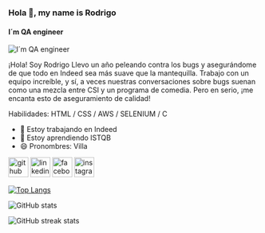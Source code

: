 ### Hola 👋, my name is Rodrigo
#### I´m QA engineer
![I´m QA engineer](https://arturssmirnovs.github.io/github-profile-readme-generator/images/banner.png)

¡Hola! Soy Rodrigo Llevo un año peleando contra los bugs y asegurándome de que todo en Indeed sea más suave que la mantequilla. Trabajo con un equipo increíble, y sí, a veces nuestras conversaciones sobre bugs suenan como una mezcla entre CSI y un programa de comedia. Pero en serio, ¡me encanta esto de aseguramiento de calidad!


Habilidades: HTML / CSS / AWS / SELENIUM / C

- 🔭 Estoy trabajando en Indeed 
- 🌱 Estoy aprendiendo ISTQB 
- 😄 Pronombres: Villa 


[<img src='https://cdn.jsdelivr.net/npm/simple-icons@3.0.1/icons/github.svg' alt='github' height='40'>](https://github.com/Villaffc)  [<img src='https://cdn.jsdelivr.net/npm/simple-icons@3.0.1/icons/linkedin.svg' alt='linkedin' height='40'>](https://www.linkedin.com/in/www.linkedin.com/in/rodrigo-villarroel-calderon-2590aa140/)  [<img src='https://cdn.jsdelivr.net/npm/simple-icons@3.0.1/icons/facebook.svg' alt='facebook' height='40'>](https://www.facebook.com/https://www.facebook.com/Villaffc10)  [<img src='https://cdn.jsdelivr.net/npm/simple-icons@3.0.1/icons/instagram.svg' alt='instagram' height='40'>](https://www.instagram.com/https://www.instagram.com/villaffc10//)  

[![Top Langs](https://github-readme-stats.vercel.app/api/top-langs/?username=Villaffc)](https://github.com/anuraghazra/github-readme-stats)

![GitHub stats](https://github-readme-stats.vercel.app/api?username=Villaffc&show_icons=true)  

![GitHub streak stats](https://streak-stats.demolab.com/?user=Villaffc)  

